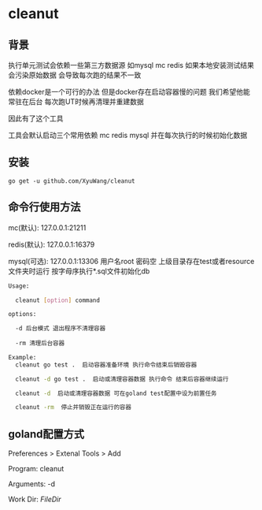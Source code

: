# cleanut

## 背景
执行单元测试会依赖一些第三方数据源 如mysql mc redis 如果本地安装测试结果会污染原始数据 会导致每次跑的结果不一致

依赖docker是一个可行的办法 但是docker存在启动容器慢的问题 我们希望他能常驻在后台 每次跑UT时候再清理并重建数据 

因此有了这个工具

工具会默认启动三个常用依赖 mc redis mysql 并在每次执行的时候初始化数据

## 安装

`go get -u github.com/XyuWang/cleanut`

## 命令行使用方法

mc(默认): 127.0.0.1:21211

redis(默认): 127.0.0.1:16379

mysql(可选): 127.0.0.1:13306 用户名root 密码空 上级目录存在test或者resource文件夹时运行 按字母序执行*.sql文件初始化db

```bash
Usage:

  cleanut [option] command 

options:

  -d 后台模式 退出程序不清理容器
  
  -rm 清理后台容器

Example:
  cleanut go test .  启动容器准备环境 执行命令结束后销毁容器

  cleanut -d go test .  启动或清理容器数据 执行命令 结束后容器继续运行

  cleanut -d  启动或清理容器数据 可在goland test配置中设为前置任务

  cleanut -rm  停止并销毁正在运行的容器
  ```
## goland配置方式

Preferences > Extenal Tools > Add


Program: cleanut

Arguments: -d

Work Dir: $FileDir$

